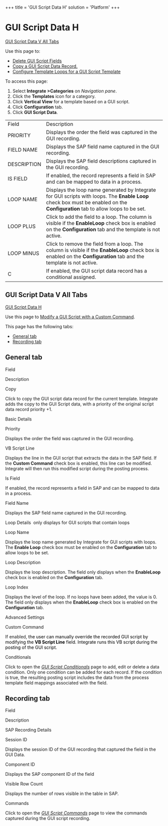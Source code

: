 +++
title = 'GUI Script Data H'
solution = 'Platform'
+++

# GUI Script Data H

[GUI Script Data V All Tabs](#GUI_Script_Data_V_All)

<div class="use">

Use this page to:

  - [Delete GUI Script
    Fields](../Use_Cases/Delete_GUI_Script_Fields)
  - [Copy a GUI Script Data
    Record.](../Use_Cases/Copy_a_GUI_Script_Data_Record)
  - [Configure Template Loops for a GUI Script
    Template](../Use_Cases/Configure_Template_LoopsGUI)

</div>

To access this page:

1.  Select <span style="font-weight: bold;">Integrate
    \></span>**Categories** on *Navigation pane*.
2.  Click the **Templates** icon for a category.
3.  Click **Vertical View** for a template based on a GUI script.
4.  Click **Configuration** tab.
5.  Click **GUI Script
Data**.

|             |                                                                                                                                                                                |
| ----------- | ------------------------------------------------------------------------------------------------------------------------------------------------------------------------------ |
| Field       | Description                                                                                                                                                                    |
| PRIORITY    | Displays the order the field was captured in the GUI recording.                                                                                                                |
| FIELD NAME  | Displays the SAP field name captured in the GUI recording.                                                                                                                     |
| DESCRIPTION | Displays the SAP field descriptions captured in the GUI recording.                                                                                                             |
| IS FIELD    | If enabled, the record represents a field in SAP and can be mapped to data in a process.                                                                                       |
| LOOP NAME   | Displays the loop name generated by Integrate for GUI scripts with loops. The **Enable Loop** check box must be enabled on the **Configuration** tab to allow loops to be set. |
| LOOP PLUS   | Click to add the field to a loop. The column is visible if the **EnableLoop** check box is enabled on the **Configuration** tab and the template is not active.                |
| LOOP MINUS  | Click to remove the field from a loop. The column is visible if the **EnableLoop** check box is enabled on the **Configuration** tab and the template is not active.           |
| C           | If enabled, the GUI script data record has a conditional assigned.                                                                                                             |

## <span id="GUI_Script_Data_V_All"></span>GUI Script Data V All Tabs

[GUI Script Data H](GUI_Script_Data_H)

<div class="use">

Use this page to [Modify a GUI Script with a Custom
Command](../Use_Cases/ModifyGUIScriptCustCommand).

</div>

This page has the following tabs:

  - [General tab](#General_Tab2)
  - [Recording tab](#Recording_Tab)

## <span id="General_Tab2"></span>General tab

Field

Description

Copy

Click to copy the GUI script data record for the current template.
Integrate adds the copy to the GUI Script data, with a priority of the
original script data record priority +1.  

Basic Details

Priority

Displays the order the field was captured in the GUI recording.

VB Script Line

Displays the line in the GUI script that extracts the data in the SAP
field. If the **Custom Command** check box is enabled, this line can be
modified. Integrate will then run this modified script during the
posting process.

Is Field

If enabled, the record represents a field in SAP and can be mapped to
data in a process.

Field Name

Displays the SAP field name captured in the GUI recording.

Loop Details  only displays for GUI scripts that contain loops

Loop Name

Displays the loop name generated by Integrate for GUI scripts with
loops. The **Enable Loop** check box must be enabled on the
**Configuration** tab to allow loops to be set.

Loop Description

Displays the loop description. The field only displays when the
**EnableLoop** check box is enabled on the **Configuration** tab.

Loop Index

Displays the level of the loop. If no loops have been added, the value
is 0. The field only displays when the **EnableLoop** check box is
enabled on the **Configuration** tab.

Advanced Settings

Custom Command

If enabled, <span style="color: #000000;">the user can manually override
the recorded GUI script by modifying the **VB Script Line** field.
Integrate runs this VB script during the posting of the GUI
script.</span>

Conditionals

Click to open the *[*GUI Script
Conditionals*](GUI_Script_Conditionals)* page to add, edit or delete
a data condition. Only one condition can be added for each record. If
the condition is true, the resulting posting script includes the data
from the process template field mappings associated with the field.

## <span id="Recording_Tab"></span>Recording tab

Field

Description

SAP Recording Details

Session ID

Displays the session ID of the GUI recording that captured the field in
the GUI Data.

Component ID

Displays the SAP component ID of the field

Visible Row Count

Displays the number of rows visible in the table in SAP.

Commands

Click to open the *[*GUI Script Commands*](GUI_Script_Commands)*
page to view the commands captured during the GUI script recording.
